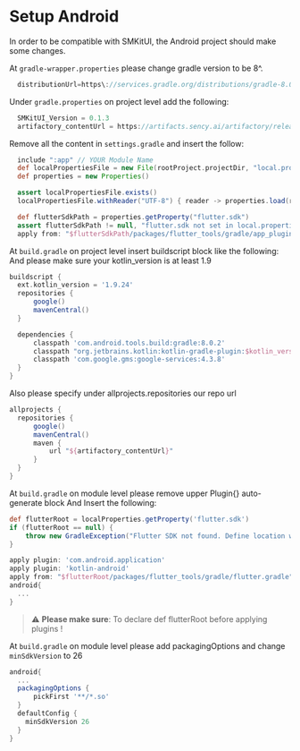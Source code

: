 # Setup Android

In order to be compatible with SMKitUI, the Android project should make some changes.

At `gradle-wrapper.properties` please change gradle version to be 8^.

```groovy
  distributionUrl=https\://services.gradle.org/distributions/gradle-8.0-bin.zip
```

Under `gradle.properties` on project level add the following: 

```groovy
  SMKitUI_Version = 0.1.3
  artifactory_contentUrl = https://artifacts.sency.ai/artifactory/release
```

Remove all the content in `settings.gradle` and insert the follow: 
```groovy
  include ":app" // YOUR Module Name
  def localPropertiesFile = new File(rootProject.projectDir, "local.properties")
  def properties = new Properties()

  assert localPropertiesFile.exists()
  localPropertiesFile.withReader("UTF-8") { reader -> properties.load(reader) }

  def flutterSdkPath = properties.getProperty("flutter.sdk")
  assert flutterSdkPath != null, "flutter.sdk not set in local.properties"
  apply from: "$flutterSdkPath/packages/flutter_tools/gradle/app_plugin_loader.gradle"
```  

At `build.gradle` on project level insert buildscript block like the following:
And please make sure your kotlin_version is at least 1.9
```groovy
buildscript {
  ext.kotlin_version = '1.9.24'
  repositories {
      google()
      mavenCentral()
  }

  dependencies {
      classpath 'com.android.tools.build:gradle:8.0.2'
      classpath "org.jetbrains.kotlin:kotlin-gradle-plugin:$kotlin_version"
      classpath 'com.google.gms:google-services:4.3.8'
  }
}
```

Also please specify under allprojects.repositories our repo url
```groovy
allprojects {
  repositories {
      google()
      mavenCentral()
      maven {
          url "${artifactory_contentUrl}"
      }
  }
}
```

At `build.gradle` on module level please remove upper Plugin{} auto-generate block
And Insert the following:
```groovy
def flutterRoot = localProperties.getProperty('flutter.sdk')
if (flutterRoot == null) {
    throw new GradleException("Flutter SDK not found. Define location with flutter.sdk in the local.properties file.")
}

apply plugin: 'com.android.application'
apply plugin: 'kotlin-android'
apply from: "$flutterRoot/packages/flutter_tools/gradle/flutter.gradle"
android{
  ...
}
```
> :warning: **Please make sure**: To declare def flutterRoot before applying plugins !

At `build.gradle` on module level please add packagingOptions and change `minSdkVersion` to 26
```groovy
android{
  ...
  packagingOptions {
      pickFirst '**/*.so'
  }
  defaultConfig {
    minSdkVersion 26
  }
}
```
